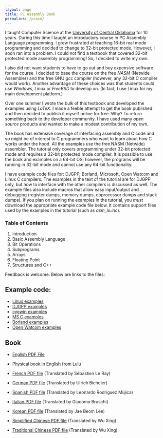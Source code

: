 ```yaml
---
layout: page
title: PC Assembly Book
permalink: /pcasm/
---
```


I taught Computer Science at the [University of Central Oklahoma](http://www.ucok.edu) for 10 years. During this time I taught an introductory course in PC
Assembly Language programming. I grew frustrated at teaching 16-bit
real mode programming and decided to change to 32-bit protected mode.
However, I soon ran into a problem. I could not find a textbook that
covered 32-bit protected mode assembly programming! So, I decided to
write my own.

I also did not want students to have to go out and buy expensive
software for the course. I decided to base the course on the free
_NASM_ (Netwide Assembler) and the free GNU _gcc_
compiler (however, any 32-bit C compiler would work). Another
advantage of these choices was that students could use
_Windows_, _Linux_ or _FreeBSD_ to develop
on. (In fact, I use Linux for my main development platform.)

Over one summer I wrote the bulk of this textbook and developed
the examples using _LaTeX_. I made a feeble attempt to get the
book published and then decided to publish it myself online for free.
Why? To return something back to the developer community. I have used
many _open source_ products and wanted to make a modest
contribution of my own.

The book has extensive coverage of interfacing assembly and C code
and so might be of interest to C programmers who want to learn about
how C works under the hood. All the examples use the free NASM
(Netwide) assembler. The tutorial only covers programming under 32-bit
protected mode and requires a 32-bit protected mode compiler. It
is possible to use the book and examples on a 64-bit OS; however, the
programs will be running in 32-bit mode and cannot use any 64-bit
functionality.

I have example code files for: DJGPP, Borland, Microsoft, Open
Watcom and Linux C compilers. The examples in the text of the tutorial
are for DJGPP only, but how to interface with the other compilers is
discussed as well. The example files also include macros that allow
easy input/output and debugging (register dumps, memory dumps,
coprocessor dumps and stack dumps). If you plan on running the
examples in the tutorial, you _must_ download the appropriate
example code file below. It contains support files
used by the examples in the tutorial (such as _asm_io.inc_).

### Table of Contents
1. Introduction
1. Basic Assembly Language
1. Bit Operations
1. Subprograms
1. Arrays
1. Floating Point
1. Structures and C++

Feedback is welcome. Below are links to the files:

## Example code:

* [Linux examples]({{site-url}}/static/linux-ex.zip)
* [DJGPP examples]({{site-url}}/static/djgpp-ex.zip)
* [cygwin examples]({{site-url}}/static/cgywin-ex.zip)
* [MS C examples]({{site-url}}/static/ms-ex.zip)
* [Borland examples]({{site-url}}/static/borland-ex.zip)
* [Open Watcom examples]({{site-url}}/static/watcom-ex.zip)

## Book

* [English PDF File]({{site-url}}/static/pcasm-book.pdf)
* [Physical book in English from Lulu](http://www.lulu.com/content/paperback-book/pc-assembly-language/7341484)

* [French PDF file]({{site-url}}/static/pcasm-book-french.pdf) 
(Translated by Sébastien Le Ray)
* [German PDF file]({{site-url}}/static/pcasm-book-german.pdf)
(Translated by Ulrich Bicheler)
* [Spanish PDF file]({{site-url}}/static/pcasm-book-spanish.pdf)
(Translated by Leonardo Rodríguez Mújica)
* [Italian PDF file]({{site-url}}/static/pcasm-book-italian.pdf)
(Translated by Giacomo Bruschi)
* [Korean PDF file]({{site-url}}/static/pcasm-book-korean.pdf)
(Translated by Jae Beom Lee)
* [Simplified Chinese PDF file]({{site-url}}/static/pcasm-book-simplified-chinese.pdf)
(Translated by Wu Xing)
* [Traditional Chinese PDF file]({{site-url}}/static/pcasm-book-traditional-chinese.pdf)
(Translated by Wu Xing)




